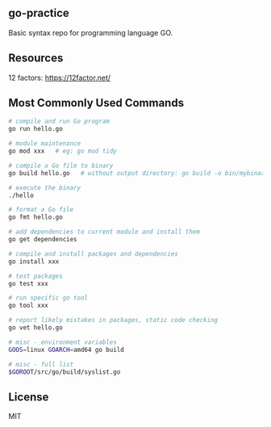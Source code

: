 ## go-practice
Basic syntax repo for programming language GO.

## Resources
12 factors: https://12factor.net/

## Most Commonly Used Commands
```bash
# compile and run Go program
go run hello.go

# module maintenance
go mod xxx   # eg: go mod tidy

# compile a Go file to binary
go build hello.go   # without output directory: go build -o bin/mybinary

# execute the binary
./hello

# format a Go file
go fmt hello.go

# add dependencies to current module and install them
go get dependencies

# compile and install packages and dependencies
go install xxx

# test packages
go test xxx

# run specific go tool
go tool xxx

# report likely mistakes in packages, static code checking
go vet hello.go

# misc - environment variables
GOOS=linux GOARCH=amd64 go build

# misc - full list
$GOROOT/src/go/build/syslist.go
```

## License
MIT
